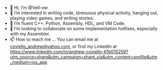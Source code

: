 - 👋 Hi, I’m @Vell-ow
- 👀 I’m interested in writing code, strenuous physical activity, hanging out, playing video games, and writing stories.
- 🌱 I’m fluent C++, Python, Assembly, HDL, and VM Code.
- 💞️ I’m looking to collaborate on some implementation hotfixes, especially with my Assembler.
- 📫 How to reach me ... You can email me at coviello_andrew@yahoo.com, or find my LinkedIn at https://www.linkedin.com/in/andrew-coviello-61b015259?utm_source=share&utm_campaign=share_via&utm_content=profile&utm_medium=ios_app

<!---
Vell-ow/Vell-ow is a ✨ special ✨ repository because its `README.md` (this file) appears on your GitHub profile.
You can click the Preview link to take a look at your changes.
--->
